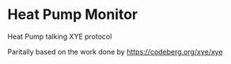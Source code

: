 # Heat Pump Monitor

Heat Pump talking XYE protocol

Paritally based on the work done by https://codeberg.org/xye/xye

